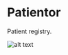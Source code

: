 # Patientor

Patient registry.

![alt text](https://github.com/Vrezerino/Patientor/blob/main/public/ui.jpg?raw=true)